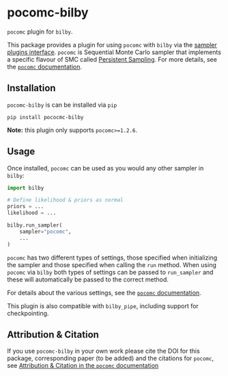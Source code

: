 # pocomc-bilby

`pocomc` plugin for `bilby`.

This package provides a plugin for using `pocomc` with `bilby` via the [sampler plugins interface](https://bilby-dev.github.io/bilby/plugins.html#sampler-plugins). `pocomc` is Sequential Monte Carlo sampler
that implements a specific flavour of SMC called [Persistent Sampling](https://arxiv.org/abs/2407.20722). For more details,
see the [`pocomc` documentation](https://pocomc.readthedocs.io/en/latest/index.html).

## Installation

`pocomc-bilby` is can be installed via `pip`

```
pip install pococmc-bilby
```

**Note:** this plugin only supports `pocomc>=1.2.6`.

## Usage

Once installed, `pocomc` can be used as you would any other sampler in `bilby`:

```python
import bilby

# Define likelihood & priors as normal
priors = ...
likelihood = ...

bilby.run_sampler(
    sampler="pocomc",
    ...
)
```

`pocomc` has two different types of settings, those specified when initializing the
sampler and those specified when calling the `run` method. When using `pocomc` via
`bilby` both types of settings can be passed to `run_sampler` and these will automatically
be passed to the correct method.

For details about the various settings, see the [`pocomc` documentation](https://pocomc.readthedocs.io/en/latest/index.html).

This plugin is also compatible with `bilby_pipe`, including support for checkpointing.

## Attribution & Citation

If you use `pocomc-bilby` in your own work please cite the DOI for this package, corresponding paper (to be added) and the
citations for `pocomc`,
see [Attribution & Citation in the `pocomc` documentation](https://pocomc.readthedocs.io/en/latest/index.html#attribution-citation)
